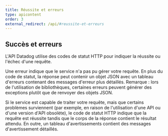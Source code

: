 ```yaml
---
title: Réussite et erreurs
type: apicontent
order: 3
external_redirect: /api/#reussite-et-erreurs
---
```

## Succès et erreurs
L'API Datadog utilise des codes de statut HTTP pour indiquer la réussite ou l'échec d'une requête.

Une erreur indique que le service n'a pas pu gérer votre requête. En plus du code de statut, la réponse peut contenir un objet JSON avec un tableau d'erreurs contenant des messages d'erreur plus détaillés. Remarque : lors de l'utilisation de bibliothèques, certaines erreurs peuvent générer des exceptions plutôt que de renvoyer des objets JSON.

Si le service est capable de traiter votre requête, mais que certains problèmes surviennent (par exemple, en raison de l'utilisation d'une API ou d'une version d'API obsolète), le code de statut HTTP indique que la requête est réussite tandis que le corps de la réponse contient le résultat attendu. En outre, un tableau d'avertissements contient des messages d'avertissement détaillés.

